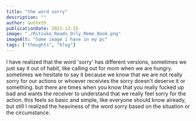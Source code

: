 ```yaml
---
title: "the word sorry"
description: ""
author: authxth
publicationDate: 2021-12-15
image: "./Ritsuko_Reads_Orly_Meme_Book.png"
imageAlt: "Some image i have in my pc"
tags: ["thoughts", "blog"]
---
```


I have realized that the word 'sorry' has different versions, sometimes we just say it out of habit, like calling out for mom when we are hungry. sometimes we hesitate to say it because we know that we are not really sorry for our actions or whoever receivies the sorry doesn't deserve it or something. but there are times when you know that you really fucked up bad and wants the receiver to understand that we really feel sorry for the action. this feels so basic and simple, like everyone should know already, but still I realized the heaviness of the word sorry based on the situation or the circumstance.
